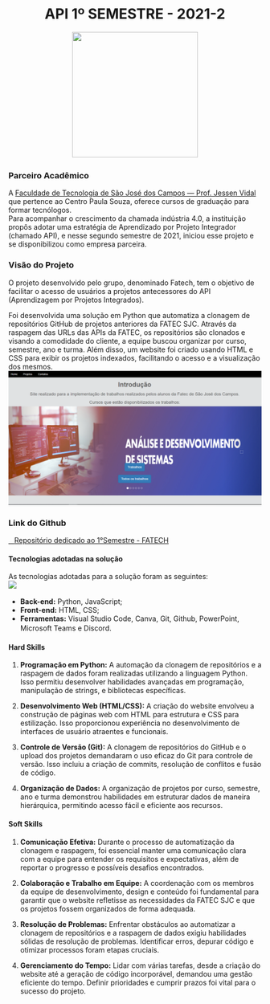 <h1 align="center">API 1º SEMESTRE - 2021-2</h1>
<p align="center"><img src="https://avatars.githubusercontent.com/u/88987612?v=4" height="250" width="250"></p>

### Parceiro Acadêmico

A [Faculdade de Tecnologia de São José dos Campos — Prof. Jessen Vidal](https://fatecsjc-prd.azurewebsites.net/) que pertence ao Centro Paula Souza, oferece cursos de graduação para formar tecnólogos.  
Para acompanhar o crescimento da chamada indústria 4.0, a instituição propôs adotar uma estratégia de Aprendizado por Projeto Integrador (chamado API), e nesse segundo semestre de 2021, iniciou esse projeto e se disponibilizou como empresa parceira.

### Visão do Projeto

O projeto desenvolvido pelo grupo, denominado Fatech, tem o objetivo de facilitar o acesso de usuários a projetos antecessores do API (Aprendizagem por Projetos Integrados).

Foi desenvolvida uma solução em Python que automatiza a clonagem de repositórios GitHub de projetos anteriores da FATEC SJC. Através da raspagem das URLs das APIs da FATEC, os repositórios são clonados e visando a comodidade do cliente, a equipe buscou organizar por curso, semestre, ano e turma. Além disso, um website foi criado usando HTML e CSS para exibir os projetos indexados, facilitando o acesso e a visualização dos mesmos.
<img src="../img/imagem1semestre.png">


### Link do Github
<a href="https://github.com/Grupo-4-Fatech/API-1Semestre" target="_blank"><span>&nbsp;&nbsp;&nbsp;</span><span>Repositório dedicado ao 1°Semestre - FATECH</span></a>

#### Tecnologias adotadas na solução

As tecnologias adotadas para a solução foram as seguintes:  
<img src="https://user-images.githubusercontent.com/89141910/142216674-639552c3-d3bc-4b0a-acd8-bff90f3d93a0.png">

- **Back-end:** Python, JavaScript;
- **Front-end:** HTML, CSS;
- **Ferramentas:** Visual Studio Code, Canva, Git, Github, PowerPoint, Microsoft Teams e Discord. ㅤ


#### Hard Skills

1. **Programação em Python:** A automação da clonagem de repositórios e a raspagem de dados foram realizadas utilizando a linguagem Python. Isso permitiu desenvolver habilidades avançadas em programação, manipulação de strings, e bibliotecas específicas.

2. **Desenvolvimento Web (HTML/CSS):** A criação do website envolveu a construção de páginas web com HTML para estrutura e CSS para estilização. Isso proporcionou experiência no desenvolvimento de interfaces de usuário atraentes e funcionais.

3. **Controle de Versão (Git):** A clonagem de repositórios do GitHub e o upload dos projetos demandaram o uso eficaz do Git para controle de versão. Isso incluiu a criação de commits, resolução de conflitos e fusão de código.

4. **Organização de Dados:** A organização de projetos por curso, semestre, ano e turma demonstrou habilidades em estruturar dados de maneira hierárquica, permitindo acesso fácil e eficiente aos recursos.

#### Soft Skills  

1. **Comunicação Efetiva:** Durante o processo de automatização da clonagem e raspagem, foi essencial manter uma comunicação clara com a equipe para entender os requisitos e expectativas, além de reportar o progresso e possíveis desafios encontrados.

2. **Colaboração e Trabalho em Equipe:** A coordenação com os membros da equipe de desenvolvimento, design e conteúdo foi fundamental para garantir que o website refletisse as necessidades da FATEC SJC e que os projetos fossem organizados de forma adequada.

3. **Resolução de Problemas:** Enfrentar obstáculos ao automatizar a clonagem de repositórios e a raspagem de dados exigiu habilidades sólidas de resolução de problemas. Identificar erros, depurar código e otimizar processos foram etapas cruciais.

4. **Gerenciamento do Tempo:** Lidar com várias tarefas, desde a criação do website até a geração de código incorporável, demandou uma gestão eficiente do tempo. Definir prioridades e cumprir prazos foi vital para o sucesso do projeto.